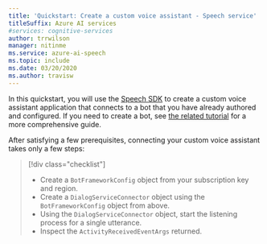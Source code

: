 ```yaml
---
title: 'Quickstart: Create a custom voice assistant - Speech service'
titleSuffix: Azure AI services
#services: cognitive-services
author: trrwilson
manager: nitinme
ms.service: azure-ai-speech
ms.topic: include
ms.date: 03/20/2020
ms.author: travisw
---
```


In this quickstart, you will use the [Speech SDK](~/articles/ai-services/speech-service/speech-sdk.md) to create a custom voice assistant application that connects to a bot that you have already authored and configured. If you need to create a bot, see [the related tutorial](~/articles/ai-services/speech-service/tutorial-voice-enable-your-bot-speech-sdk.md) for a more comprehensive guide.

After satisfying a few prerequisites, connecting your custom voice assistant takes only a few steps:
> [!div class="checklist"]
> * Create a `BotFrameworkConfig` object from your subscription key and region.
> * Create a `DialogServiceConnector` object using the `BotFrameworkConfig` object from above.
> * Using the `DialogServiceConnector` object, start the listening process for a single utterance.
> * Inspect the `ActivityReceivedEventArgs` returned.

